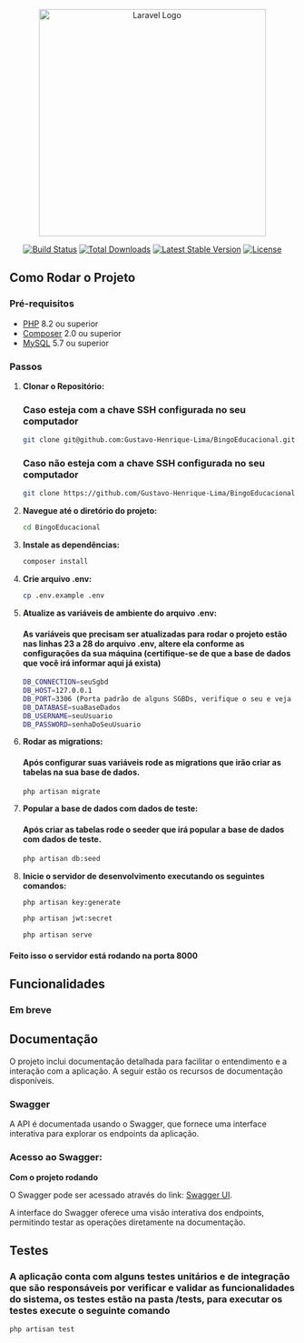 <p align="center"><a href="https://laravel.com" target="_blank"><img src="https://raw.githubusercontent.com/laravel/art/master/logo-lockup/5%20SVG/2%20CMYK/1%20Full%20Color/laravel-logolockup-cmyk-red.svg" width="400" alt="Laravel Logo"></a></p>

<p align="center">
<a href="https://github.com/laravel/framework/actions"><img src="https://github.com/laravel/framework/workflows/tests/badge.svg" alt="Build Status"></a>
<a href="https://packagist.org/packages/laravel/framework"><img src="https://img.shields.io/packagist/dt/laravel/framework" alt="Total Downloads"></a>
<a href="https://packagist.org/packages/laravel/framework"><img src="https://img.shields.io/packagist/v/laravel/framework" alt="Latest Stable Version"></a>
<a href="https://packagist.org/packages/laravel/framework"><img src="https://img.shields.io/packagist/l/laravel/framework" alt="License"></a>
</p>

## Como Rodar o Projeto
### Pré-requisitos

- [PHP](https://www.php.net/downloads.php)  8.2 ou superior
- [Composer](https://getcomposer.org/download/) 2.0 ou superior
- [MySQL](https://dev.mysql.com/downloads/workbench/) 5.7 ou superior

### Passos

1. **Clonar o Repositório:**

   ### Caso esteja com a chave SSH configurada no seu computador
   ```bash
   git clone git@github.com:Gustavo-Henrique-Lima/BingoEducacional.git
   ````

   ### Caso não esteja com a chave SSH configurada no seu computador
    ```bash
    git clone https://github.com/Gustavo-Henrique-Lima/BingoEducacional.git
     ````

2. **Navegue até o diretório do projeto:**

    ```bash
    cd BingoEducacional
    ````

3. **Instale as dependências:**

    ```bash
    composer install
    ````
    
4. **Crie arquivo .env:**
    ```bash
    cp .env.example .env
    ````
    
5. **Atualize as variáveis de ambiente do arquivo .env:**  
    #### As variáveis que precisam ser atualizadas para rodar o projeto estão nas linhas 23 a 28 do arquivo .env, altere ela conforme as configurações da sua máquina (certifique-se de     que a base de dados que você irá informar aqui já exista)
    ```bash
    DB_CONNECTION=seuSgbd
    DB_HOST=127.0.0.1
    DB_PORT=3306 (Porta padrão de alguns SGBDs, verifique o seu e veja se é necessário alterar algo)
    DB_DATABASE=suaBaseDados
    DB_USERNAME=seuUsuario
    DB_PASSWORD=senhaDoSeuUsuario
    ```
6. **Rodar as migrations:**
    #### Após configurar suas variáveis rode as migrations que irão criar as tabelas na sua base de dados.
    ```bash
    php artisan migrate
    ```
7. **Popular a base de dados com dados de teste:**
    #### Após criar as tabelas rode o seeder que irá popular a base de dados com dados de teste.
    ```bash
    php artisan db:seed
    ```
    
8. **Inicie o servidor de desenvolvimento executando os seguintes comandos:**
   ```bash
   php artisan key:generate
   ```

   ```bash
   php artisan jwt:secret
   ```

   ```bash
   php artisan serve
   ```
    
#### Feito isso o servidor está rodando na porta 8000
## Funcionalidades
   ### Em breve
        
## Documentação

  O projeto inclui documentação detalhada para facilitar o entendimento e a interação com a aplicação.
  A seguir estão os recursos de documentação disponíveis.

  ### Swagger

   A API é documentada usando o Swagger, que fornece uma interface interativa para explorar os endpoints 
  da aplicação.
  ### Acesso ao Swagger:
  **Com o projeto rodando**
  
  O Swagger pode ser acessado através do link: [Swagger UI](http://localhost:8000/api/documentation#/).
  
  A interface do Swagger oferece uma visão interativa dos endpoints, permitindo testar as operações
  diretamente na documentação.

## Testes 
  ### A aplicação conta com alguns testes unitários e de integração que são responsáveis por verificar e validar as funcionalidades do sistema, os testes estão na pasta /tests, para executar os testes execute o seguinte comando
  ```bash
  php artisan test
  ```
    
